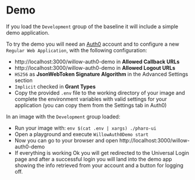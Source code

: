 # Demo

If you load the `Development` group of the baseline it will include a simple demo application.

To try the demo you will need an [Auth0](https://auth0.com) account and to configure a new `Regular Web Application`, with the following configuration:
- http://localhost:3000/willow-auth0-demo in **Allowed Callback URLs**
- http://localhost:3000/willow-auth0-demo in **Allowed Logout URLs**
- `HS256` as **JsonWebToken Signature Algorithm** in the Advanced Settings section
- `Implicit` checked in **Grant Types**
- Copy the provided `.env` file to the working directory of your image and complete the environment variables with valid settings for your application (you can copy them from the Settings tab in Auth0)

In an image with the `Development` group loaded:
- Run your image with: `env $(cat .env | xargs) ./pharo-ui`
- Open a playground and execute `WillowAuth0Demo start`
- Now you can go to your browser and open http://localhost:3000/willow-auth0-demo
- If everything is working Ok you will get redirected to the Universal Login page and after a successful login you will land into the demo app showing the info retrieved from your account and a button for logging off.
